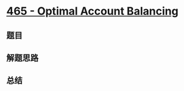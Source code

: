 # [465 - Optimal Account Balancing](https://leetcode.com/problems/optimal-account-balancing/)

## 题目


## 解题思路


## 总结


